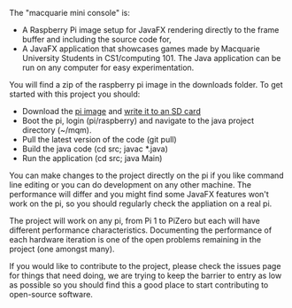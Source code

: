 The "macquarie mini console" is:
  * A Raspberry Pi image setup for JavaFX rendering directly to the frame buffer and including the source code for,
  * A JavaFX application that showcases games made by Macquarie University Students in CS1/computing 101.  The Java application can be run on any computer for easy experimentation.

You will find a zip of the raspberry pi image in the downloads folder.  To get started with this project you should:
  * Download the [pi image](http://web.science.mq.edu.au/~mattr/mq_mini_console.zip) and [write it to an SD card](https://www.raspberrypi.org/documentation/installation/installing-images/)
  * Boot the pi, login (pi/raspberry) and navigate to the java project directory (~/mqm).
  * Pull the latest version of the code (git pull)
  * Build the java code (cd src; javac *.java)
  * Run the application (cd src; java Main)

You can make changes to the project directly on the pi if you like command line editing or you can do development on any other machine.  The performance will differ and you might find some JavaFX features won't work on the pi, so you should regularly check the appliation on a real pi.

The project will work on any pi, from Pi 1 to PiZero but each will have different performance characteristics.  Documenting the performance of each hardware iteration is one of the open problems remaining in the project (one amongst many).

If you would like to contribute to the project, please check the issues page for things that need doing, we are trying to keep the barrier to entry as low as possible so you should find this a good place to start contributing to open-source software.